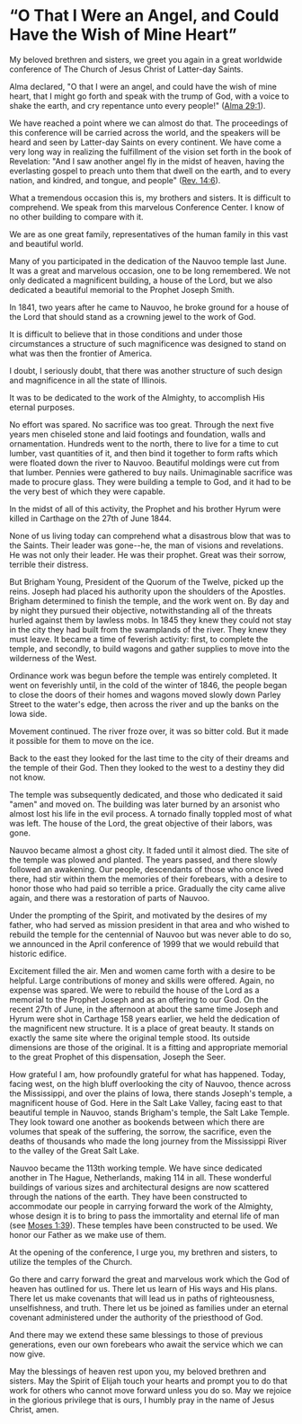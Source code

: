 # “O That I Were an Angel, and Could Have the Wish of Mine Heart”

My beloved brethren and sisters, we greet you again in a great worldwide
conference of The Church of Jesus Christ of Latter-day Saints.

Alma declared, "O that I were an angel, and could have the wish of mine heart,
that I might go forth and speak with the trump of God, with a voice to shake
the earth, and cry repentance unto every people!" ([Alma
29:1](https://www.lds.org/scriptures/bofm/alma/29.1?lang=eng#0)).

We have reached a point where we can almost do that. The proceedings of this
conference will be carried across the world, and the speakers will be heard
and seen by Latter-day Saints on every continent. We have come a very long way
in realizing the fulfillment of the vision set forth in the book of
Revelation: "And I saw another angel fly in the midst of heaven, having the
everlasting gospel to preach unto them that dwell on the earth, and to every
nation, and kindred, and tongue, and people" ([Rev.
14:6](https://www.lds.org/scriptures/nt/rev/14.6?lang=eng#5)).

What a tremendous occasion this is, my brothers and sisters. It is difficult
to comprehend. We speak from this marvelous Conference Center. I know of no
other building to compare with it.

We are as one great family, representatives of the human family in this vast
and beautiful world.

Many of you participated in the dedication of the Nauvoo temple last June. It
was a great and marvelous occasion, one to be long remembered. We not only
dedicated a magnificent building, a house of the Lord, but we also dedicated a
beautiful memorial to the Prophet Joseph Smith.

In 1841, two years after he came to Nauvoo, he broke ground for a house of the
Lord that should stand as a crowning jewel to the work of God.

It is difficult to believe that in those conditions and under those
circumstances a structure of such magnificence was designed to stand on what
was then the frontier of America.

I doubt, I seriously doubt, that there was another structure of such design
and magnificence in all the state of Illinois.

It was to be dedicated to the work of the Almighty, to accomplish His eternal
purposes.

No effort was spared. No sacrifice was too great. Through the next five years
men chiseled stone and laid footings and foundation, walls and ornamentation.
Hundreds went to the north, there to live for a time to cut lumber, vast
quantities of it, and then bind it together to form rafts which were floated
down the river to Nauvoo. Beautiful moldings were cut from that lumber.
Pennies were gathered to buy nails. Unimaginable sacrifice was made to procure
glass. They were building a temple to God, and it had to be the very best of
which they were capable.

In the midst of all of this activity, the Prophet and his brother Hyrum were
killed in Carthage on the 27th of June 1844.

None of us living today can comprehend what a disastrous blow that was to the
Saints. Their leader was gone--he, the man of visions and revelations. He was
not only their leader. He was their prophet. Great was their sorrow, terrible
their distress.

But Brigham Young, President of the Quorum of the Twelve, picked up the reins.
Joseph had placed his authority upon the shoulders of the Apostles. Brigham
determined to finish the temple, and the work went on. By day and by night
they pursued their objective, notwithstanding all of the threats hurled
against them by lawless mobs. In 1845 they knew they could not stay in the
city they had built from the swamplands of the river. They knew they must
leave. It became a time of feverish activity: first, to complete the temple,
and secondly, to build wagons and gather supplies to move into the wilderness
of the West.

Ordinance work was begun before the temple was entirely completed. It went on
feverishly until, in the cold of the winter of 1846, the people began to close
the doors of their homes and wagons moved slowly down Parley Street to the
water's edge, then across the river and up the banks on the Iowa side.

Movement continued. The river froze over, it was so bitter cold. But it made
it possible for them to move on the ice.

Back to the east they looked for the last time to the city of their dreams and
the temple of their God. Then they looked to the west to a destiny they did
not know.

The temple was subsequently dedicated, and those who dedicated it said "amen"
and moved on. The building was later burned by an arsonist who almost lost his
life in the evil process. A tornado finally toppled most of what was left. The
house of the Lord, the great objective of their labors, was gone.

Nauvoo became almost a ghost city. It faded until it almost died. The site of
the temple was plowed and planted. The years passed, and there slowly followed
an awakening. Our people, descendants of those who once lived there, had stir
within them the memories of their forebears, with a desire to honor those who
had paid so terrible a price. Gradually the city came alive again, and there
was a restoration of parts of Nauvoo.

Under the prompting of the Spirit, and motivated by the desires of my father,
who had served as mission president in that area and who wished to rebuild the
temple for the centennial of Nauvoo but was never able to do so, we announced
in the April conference of 1999 that we would rebuild that historic edifice.

Excitement filled the air. Men and women came forth with a desire to be
helpful. Large contributions of money and skills were offered. Again, no
expense was spared. We were to rebuild the house of the Lord as a memorial to
the Prophet Joseph and as an offering to our God. On the recent 27th of June,
in the afternoon at about the same time Joseph and Hyrum were shot in Carthage
158 years earlier, we held the dedication of the magnificent new structure. It
is a place of great beauty. It stands on exactly the same site where the
original temple stood. Its outside dimensions are those of the original. It is
a fitting and appropriate memorial to the great Prophet of this dispensation,
Joseph the Seer.

How grateful I am, how profoundly grateful for what has happened. Today,
facing west, on the high bluff overlooking the city of Nauvoo, thence across
the Mississippi, and over the plains of Iowa, there stands Joseph's temple, a
magnificent house of God. Here in the Salt Lake Valley, facing east to that
beautiful temple in Nauvoo, stands Brigham's temple, the Salt Lake Temple.
They look toward one another as bookends between which there are volumes that
speak of the suffering, the sorrow, the sacrifice, even the deaths of
thousands who made the long journey from the Mississippi River to the valley
of the Great Salt Lake.

Nauvoo became the 113th working temple. We have since dedicated another in The
Hague, Netherlands, making 114 in all. These wonderful buildings of various
sizes and architectural designs are now scattered through the nations of the
earth. They have been constructed to accommodate our people in carrying
forward the work of the Almighty, whose design it is to bring to pass the
immortality and eternal life of man (see [Moses
1:39](https://www.lds.org/scriptures/pgp/moses/1.39?lang=eng#38)). These
temples have been constructed to be used. We honor our Father as we make use
of them.

At the opening of the conference, I urge you, my brethren and sisters, to
utilize the temples of the Church.

Go there and carry forward the great and marvelous work which the God of
heaven has outlined for us. There let us learn of His ways and His plans.
There let us make covenants that will lead us in paths of righteousness,
unselfishness, and truth. There let us be joined as families under an eternal
covenant administered under the authority of the priesthood of God.

And there may we extend these same blessings to those of previous generations,
even our own forebears who await the service which we can now give.

May the blessings of heaven rest upon you, my beloved brethren and sisters.
May the Spirit of Elijah touch your hearts and prompt you to do that work for
others who cannot move forward unless you do so. May we rejoice in the
glorious privilege that is ours, I humbly pray in the name of Jesus Christ,
amen.

